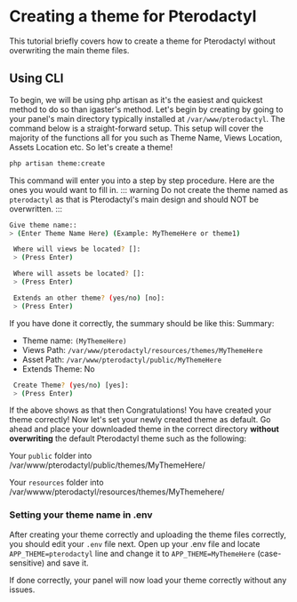 # Creating a theme for Pterodactyl
This tutorial briefly covers how to create a theme for Pterodactyl without overwriting the main theme files.

## Using CLI
To begin, we will be using php artisan as it's the easiest and quickest method to do so than igaster's method. Let's begin by creating by going to your panel's main directory typically installed at `/var/www/pterodactyl`. The command below is a straight-forward setup. This setup will cover
the majority of the functions all for you such as Theme Name, Views Location, Assets Location etc. So let's create a theme!
                                                                                                               
``` bash
php artisan theme:create
```
This command will enter you into a step by step procedure. Here are the ones you would want to fill in.
::: warning Do not create the theme named as `pterodactyl` as that is Pterodactyl's main design and should NOT be overwritten. :::
``` bash
Give theme name::
> (Enter Theme Name Here) (Example: MyThemeHere or theme1)

 Where will views be located? []:
 > (Press Enter)

 Where will assets be located? []:
 > (Press Enter)

 Extends an other theme? (yes/no) [no]:
 > (Press Enter)
```

If you have done it correctly, the summary should be like this:
Summary:
- Theme name: `(MyThemeHere)`
- Views Path: `/var/www/pterodactyl/resources/themes/MyThemeHere`
- Asset Path: `/var/www/pterodactyl/public/MyThemeHere`
- Extends Theme: No

```bash
 Create Theme? (yes/no) [yes]:
 > (Press Enter)
```

If the above shows as that then Congratulations! You have created your theme correctly! Now let's set your newly created theme as default.
Go ahead and place your downloaded theme in the correct directory **without overwriting** the default Pterodactyl theme such as the following:

Your `public` folder into /var/www/pterodactyl/public/themes/MyThemeHere/

Your `resources` folder into /var/wwww/pterodactyl/resources/themes/MyThemehere/

### Setting your theme name in .env
After creating your theme correctly and uploading the theme files correctly, you should edit your `.env` file next.
Open up your .env file and locate `APP_THEME=pterodactyl` line and change it to `APP_THEME=MyThemeHere` (case-sensitive) and save it.

If done correctly, your panel will now load your theme correctly without any issues.
